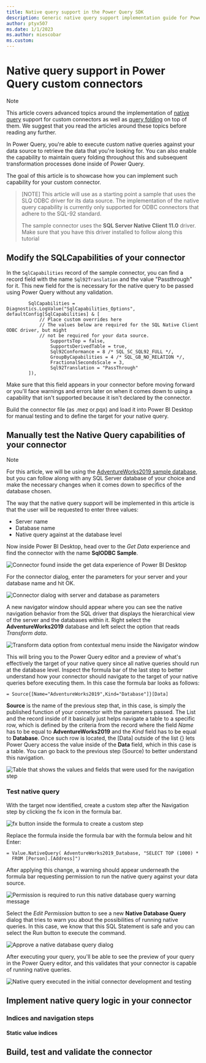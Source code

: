 ```yaml
---
title: Native query support in the Power Query SDK
description: Generic native query support implementation guide for Power Query custom connectors using the Power Query SDK.
author: ptyx507
ms.date: 1/1/2023
ms.author: miescobar
ms.custom: 
---
```


# Native query support in Power Query custom connectors 

>[!NOTE]
> This article covers advanced topics around the implementation of [native query](native-database-query.md) support for custom connectors as well as [query folding](query-folding-basics.md) on top of them. We suggest that you read the articles around these topics before reading any further.

In Power Query, you're able to execute custom native queries against your data source to retrieve the data that you're looking for. You can also enable the capability to maintain query folding throughout this and subsequent transformation processes done inside of Power Query. 

The goal of this article is to showcase how you can implement such capability for your custom connector.

>[NOTE]
> This article will use as a starting point a sample that uses the SLQ ODBC driver for its data source. The implementation of the native query capability is currently only supported for ODBC connectors that adhere to the SQL-92 standard. 
>
>The sample connector uses the **SQL Server Native Client 11.0** driver. Make sure that you have this driver installed to follow along this tutorial

## Modify the SQLCapabilities of your connector

In the ```SqlCapabilities``` record of the sample connector, you can find a record field with the name ```Sql92Translation``` and the value "Passthrough" for it. This new field for the  is necessary for the native query to be passed using Power Query without any validation. 

```
        SqlCapabilities = Diagnostics.LogValue("SqlCapabilities_Options", defaultConfig[SqlCapabilities] & [
            // Place custom overrides here
            // The values below are required for the SQL Native Client ODBC driver, but might
            // not be required for your data source.
                SupportsTop = false,
                SupportsDerivedTable = true,
                Sql92Conformance = 8 /* SQL_SC_SQL92_FULL */,
                GroupByCapabilities = 4 /* SQL_GB_NO_RELATION */,
                FractionalSecondsScale = 3,
                Sql92Translation = "PassThrough"
        ]),
```

 Make sure that this field appears in your connector before moving forward or you'll face warnings and errors later on when it comes down to using a capability that isn't supported because it isn't declared by the connector.

 Build the connector file (as .mez or.pqx) and load it into Power BI Desktop for manual testing and to define the target for your native query.

## Manually test the Native Query capabilities of your connector

>[!NOTE]
>For this article, we will be using the [AdventureWorks2019 sample database](https://learn.microsoft.com/en-us/sql/samples/adventureworks-install-configure?view=sql-server-ver16&tabs=ssms), but you can follow along with any SQL Server database of your choice and make the necessary changes when it comes down to specifics of the database chosen.

The way that the native query support will be implemented in this article is that the user will be requested to enter three values:

* Server name
* Database name
* Native query against at the database level 

Now inside Power BI Desktop, head over to the *Get Data* experience and find the connector with the name **SqlODBC Sample**.

![Connector found inside the get data experience of Power BI Desktop](media/native-query-sdk/connector-get-data.png)

For the connector dialog, enter the parameters for your server and your database name and hit OK.

![Connector dialog with server and database as parameters](media/native-query-sdk/sql-parameters.png)

A new navigator window should appear where you can see the native navigation behavior from the SQL driver that displays the hierarchical view of the server and the databases within it. Right select the **AdventureWorks2019** database and left select the option that reads *Transform data*.

![Transform data option from contextual menu inside the Navigator window](media/native-query-sdk/transform-data.png)

This will bring you to the Power Query editor and a preview of what's effectively the target of your native query since all native queries should run at the database level. Inspect the formula bar of the last step to better understand how your connector should navigate to the target of your native queries before executing them. In this case the formula bar looks as follows:

```= Source{[Name="AdventureWorks2019",Kind="Database"]}[Data]```

**Source** is the name of the previous step that, in this case, is simply the published function of your connector with the parameters passed. 
The List and the record inside of it basically just helps navigate a table to a specific row, which is defined by the criteria from the record where the field *Name* has to be equal to **AdventureWorks2019** and the *Kind* field has to be equal to **Database**. Once such row is located, the [Data] outside of the list {} lets Power Query access the value inside of the **Data** field, which in this case is a table. You can go back to the previous step (Source) to better understand this navigation.

![Table that shows the values and fields that were used for the navigation step](media/native-query-sdk/navigation.png)

### Test native query

With the target now identified, create a custom step after the Navigation step by clicking the fx icon in the formula bar.

![fx button inside the formula to create a custom step](media/native-query-sdk/fx-button.png)

Replace the formula inside the formula bar with the formula below and hit Enter:

```
= Value.NativeQuery( AdventureWorks2019_Database, "SELECT TOP (1000) *
  FROM [Person].[Address]")
```

After applying this change, a warning should appear underneath the formula bar requesting permission to run the native query against your data source.

![Permission is required to run this native database query warning message](media/native-query-sdk/sample-native-query.png)

Select the *Edit Permission* button to see a new **Native Database Query** dialog that tries to warn you about the possibilities of running native queries. In this case, we know that this SQL Statement is safe and you can select the Run button to execute the command.

![Approve a native database query dialog](media/native-query-sdk/native-query-approval.png)

After executing your query, you'll be able to see the preview of your query in the Power Query editor, and this validates that your connector is capable of running native queries.

![Native query executed in the initial connector development and testing](media/native-query-sdk/start-native-query-validated.png)

## Implement native query logic in your connector

### Indices and navigation steps

#### Static value indices

## Build, test and validate the connector